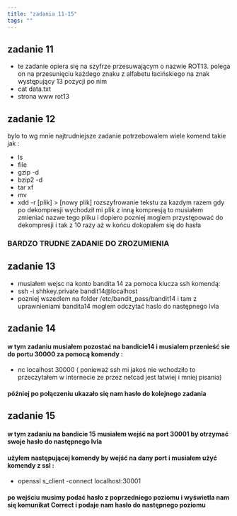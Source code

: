 ```yaml
---
title: "zadania 11-15"
tags: ""
---
```

## zadanie 11

-   te zadanie opiera się na szyfrze przesuwającym o nazwie ROT13. polega on na przesunięciu każdego znaku z alfabetu łacińskiego na znak występujący 13 pozycji po nim
-   cat data.txt
-   strona www rot13

## zadanie 12

bylo to wg mnie najtrudniejsze zadanie
potrzebowalem wiele komend takie jak :

-   ls 
-   file
-   gzip -d
-   bzip2 -d
-   tar xf
-   mv
-   xdd -r [plik] > [nowy plik] rozszyfrowanie tekstu
    za kazdym razem gdy po dekompresji wychodził mi plik z inną kompresją to musiałem zmieniać nazwe tego pliku i dopiero pozniej moglem przystępować do dekompresji i tak z 10 razy aż w końcu dokopałem się do hasła 

### BARDZO TRUDNE ZADANIE DO ZROZUMIENIA

## zadanie 13

-   musiałem wejsc na konto bandita 14 za pomoca klucza ssh komendą:
-   ssh -i shhkey.private bandit14@localhost
-   pozniej wszedlem na folder /etc/bandit_pass/bandit14 i tam z uprawnieniami bandita14 moglem odczytać haslo do następnego lvla

## zadanie 14

#### w tym zadaniu musiałem pozostać na bandicie14 i musialem przenieść sie do portu 30000 za pomocą komendy :

-   nc localhost 30000 ( ponieważ ssh mi jakoś nie wchodziło to przeczytałem w internecie ze przez netcad jest łatwiej i mniej pisania)

#### później po połączeniu ukazało się nam hasło do kolejnego zadania

## zadanie 15

#### w tym zadaniu na bandicie 15 musiałem wejść na port 30001 by otrzymać swoje hasło do następnego lvla

#### użyłem następującej komendy by wejść na dany port i musiałem użyć komendy z ssl :

-   openssl s_client -connect localhost:30001

#### po wejściu musimy podać hasło z poprzedniego poziomu i wyświetla nam się komunikat Correct i podaje nam hasło do następnego poziomu
